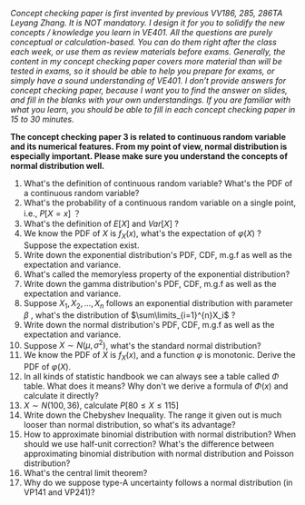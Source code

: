 *Concept checking paper is first invented by previous VV186, 285, 286TA Leyang Zhang.  It is NOT mandatory. I design it for you to solidify the new concepts / knowledge you learn in VE401. All the questions are purely conceptual or calculation-based. You can do them right after the class each week, or use them as review materials before exams. Generally, the content in my concept checking paper covers more material than will be tested in exams, so it should be able to help you prepare for exams, or simply have a sound understanding of VE401. I don’t provide answers for concept checking paper, because I want you to find the answer on slides, and fill in the blanks with your own understandings. If you are familiar with what you learn, you should be able to fill in each concept checking paper in 15 to 30 minutes.* 



**The concept checking paper 3 is related to continuous random variable and its numerical features. From my point of view, normal distribution is especially important. Please make sure you understand the concepts of normal distribution well.**

1. What's the definition of continuous random variable? What's the PDF of a continuous random variable?
2. What's the probability of a continuous random variable on a single point, i.e., $P[X=x]$ ？
3. What's the definition of $E[X]$ and $Var[X]$ ?
4. We know the PDF of $X$ is $f_{X}(x)$, what's the expectation of $\varphi(X)$ ? Suppose the expectation exist.
5. Write down the exponential distribution's PDF, CDF, m.g.f as well as the expectation and variance.
6. What's called the memoryless property of the exponential distribution?
7. Write down the gamma distribution's PDF, CDF, m.g.f as well as the expectation and variance.
8. Suppose $X_1,X_2,\dots,X_n$ follows an exponential distribution with parameter $\beta$ , what's the distribution of $\sum\limits_{i=1}^{n}X_i$ ?
9. Write down the normal distribution's PDF, CDF, m.g.f as well as the expectation and variance.
10. Suppose $X\sim N(\mu,\sigma^2)$, what's the standard normal distribution?
11. We know the PDF of $X$ is $f_{X}(x)$, and a function $\varphi$ is monotonic. Derive the PDF of $\varphi(X)$. 
12. In all kinds of statistic handbook we can always see a table called $\Phi$ table. What does it means? Why don't we derive a formula of $\Phi(x)$ and calculate it directly?
13. $X\sim N(100,36)$, calculate $P[80\leq X\leq 115]$
14. Write down the Chebyshev Inequality. The range it given out is much looser than normal distribution, so what's its advantage?
15. How to approximate binomial distribution with normal distribution? When should we use half-unit correction? What's the difference between approximating binomial distribution with normal distribution and Poisson distribution?
16. What's the central limit theorem?
17. Why do we suppose type-A uncertainty follows a normal distribution (in VP141 and VP241)?